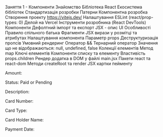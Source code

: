 Заняття 1 - Компоненти
Знайомство
Бібліотека React
Екосистема бібліотек
Стандартизація розробки
Патерни
Компонентна розробка
Створення проекту
https://vitejs.dev/
Налаштування ESLint (react/prop-types: 0)
Делой на Vercel
Інструменти розробника (React DevTools)
Компоненти
Дефолтний імпорт та експорт
JSX - опис UI
Особливості
Правило спільного батька
Фрагменти
JSX вирази у розмітці та атрибутах
Налаштування компонента
Параметр props
Деструктуризація пропсів
Умовний рендеринг
Оператор &&
Тернарний оператор
Значення що не відображаються: null, undefined, false
Колекції елементів
Метод map
Ключі елементів
Компоненти списку та елементу
Властивість props.children
Рендер додатка в DOM у файлі main.jsx
Пакети react та react-dom
Методи createRoot та render
JSX картки пейменту

<div>
  <p>Amount: </p>
  <p>Status: Paid or Pending</p>
  <p>Description: </p>
  <p>Card Number: </p>
  <p>Card Type: </p>
  <p>Card Holder Name: </p>
  <p>Payment Date: </p>
</div>
